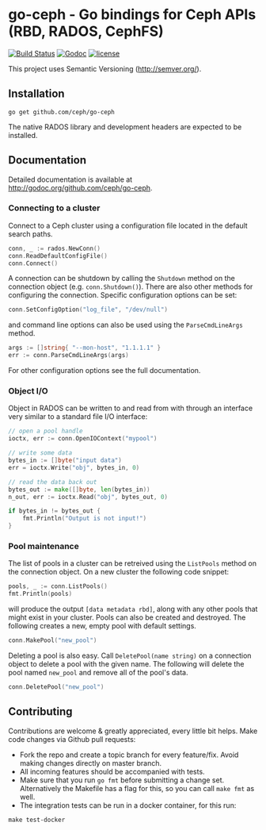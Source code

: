 # go-ceph - Go bindings for Ceph APIs (RBD, RADOS, CephFS)

[![Build Status](https://travis-ci.org/ceph/go-ceph.svg)](https://travis-ci.org/ceph/go-ceph) [![Godoc](http://img.shields.io/badge/godoc-reference-blue.svg?style=flat)](https://godoc.org/github.com/ceph/go-ceph) [![license](http://img.shields.io/badge/license-MIT-red.svg?style=flat)](https://raw.githubusercontent.com/ceph/go-ceph/master/LICENSE)


This project uses Semantic Versioning (http://semver.org/).

## Installation

    go get github.com/ceph/go-ceph

The native RADOS library and development headers are expected to be installed.

## Documentation

Detailed documentation is available at
<http://godoc.org/github.com/ceph/go-ceph>.

### Connecting to a cluster

Connect to a Ceph cluster using a configuration file located in the default
search paths.

```go
conn, _ := rados.NewConn()
conn.ReadDefaultConfigFile()
conn.Connect()
```

A connection can be shutdown by calling the `Shutdown` method on the
connection object (e.g. `conn.Shutdown()`). There are also other methods for
configuring the connection. Specific configuration options can be set:

```go
conn.SetConfigOption("log_file", "/dev/null")
```

and command line options can also be used using the `ParseCmdLineArgs` method.

```go
args := []string{ "--mon-host", "1.1.1.1" }
err := conn.ParseCmdLineArgs(args)
```

For other configuration options see the full documentation.

### Object I/O

Object in RADOS can be written to and read from with through an interface very
similar to a standard file I/O interface:

```go
// open a pool handle
ioctx, err := conn.OpenIOContext("mypool")

// write some data
bytes_in := []byte("input data")
err = ioctx.Write("obj", bytes_in, 0)

// read the data back out
bytes_out := make([]byte, len(bytes_in))
n_out, err := ioctx.Read("obj", bytes_out, 0)

if bytes_in != bytes_out {
    fmt.Println("Output is not input!")
}
```

### Pool maintenance

The list of pools in a cluster can be retreived using the `ListPools` method
on the connection object. On a new cluster the following code snippet:

```go
pools, _ := conn.ListPools()
fmt.Println(pools)
```

will produce the output `[data metadata rbd]`, along with any other pools that
might exist in your cluster. Pools can also be created and destroyed. The
following creates a new, empty pool with default settings.

```go
conn.MakePool("new_pool")
```

Deleting a pool is also easy. Call `DeletePool(name string)` on a connection object to
delete a pool with the given name. The following will delete the pool named
`new_pool` and remove all of the pool's data.

```go
conn.DeletePool("new_pool")
```

## Contributing

Contributions are welcome & greatly appreciated, every little bit helps. Make code changes via Github pull requests:

- Fork the repo and create a topic branch for every feature/fix. Avoid
  making changes directly on master branch.
- All incoming features should be accompanied with tests.
- Make sure that you run `go fmt` before submitting a change
  set. Alternatively the Makefile has a flag for this, so you can call
  `make fmt` as well.
- The integration tests can be run in a docker container, for this run:

```
make test-docker
```

